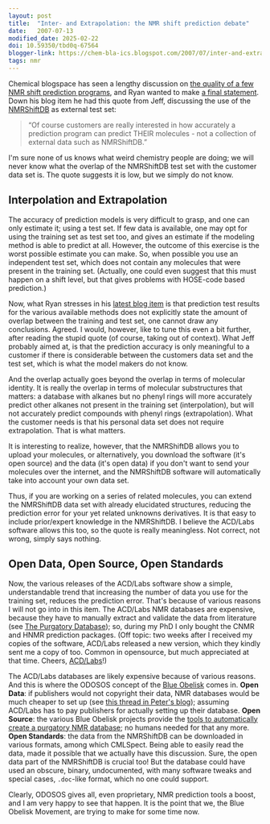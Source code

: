 ```yaml
---
layout: post
title:  "Inter- and Extrapolation: the NMR shift prediction debate"
date:   2007-07-13
modified_date: 2025-02-22
doi: 10.59350/tbd0q-67564
blogger-link: https://chem-bla-ics.blogspot.com/2007/07/inter-and-extrapolation-nmr-shift.html
tags: nmr
---
```


Chemical blogspace has seen a lengthy discussion on [the quality of a few NMR shift prediction programs](http://chem-bla-ics.blogspot.com/2007/06/quality-of-chemical-database.html),
and Ryan wanted to make [a final statement](http://acdlabs.typepad.com/my_weblog/2007/07/final-note-on-t.html). Down his blog item
he had this quote from Jeff, discussing the use of the [NMRShiftDB](http://www.nmrshiftdb.org/) as external test set:

> “Of course customers are really interested in how accurately a prediction program can predict THEIR molecules - not a collection of external data such as NMRShiftDB.”

I'm sure none of us knows what weird chemistry people are doing; we will never know what the overlap of the NMRShiftDB test
set with the customer data set is. The quote suggests it is low, but we simply do not know.

## Interpolation and Extrapolation

The accuracy of prediction models is very difficult to grasp, and one can only estimate it; using a test set.
If few data is available, one may opt for using the training set as test set too, and gives an estimate if the
modeling method is able to predict at all. However, the outcome of this exercise is the worst possible estimate
you can make. So, when possible you use an independent test set, which does not contain any molecules that were
present in the training set. (Actually, one could even suggest that this must happen on a shift level, but that
gives problems with HOSE-code based prediction.)

Now, what Ryan stresses in his [latest blog item](http://acdlabs.typepad.com/my_weblog/2007/07/final-note-on-t.html)
is that prediction test results for the various available methods does not explicitly state the amount of overlap
between the training and test set, one cannot draw any conclusions. Agreed. I would, however, like to tune this
even a bit further, after reading the stupid quote (of course, taking out of context). What Jeff probably aimed
at, is that the prediction accuracy is only meaningful to a customer if there is considerable between the customers
data set and the test set, which is what the model makers do not know.

And the overlap actually goes beyond the overlap in terms of molecular identity. It is really the overlap in terms
of molecular substructures that matters: a database with alkanes but no phenyl rings will more accurately predict
other alkanes not present in the training set (interpolation), but will not accurately predict compounds with
phenyl rings (extrapolation). What the customer needs is that his personal data set does not require extrapolation.
That is what matters.

It is interesting to realize, however, that the NMRShiftDB allows you to upload your molecules, or alternatively,
you download the software (it's open source) and the data (it's open data) if you don't want to send your molecules
over the internet, and the NMRShiftDB software will automatically take into account your own data set.

Thus, if you are working on a series of related molecules, you can extend the NMRShiftDB data set with already
elucidated structures, reducing the prediction error for your yet related unknowns derivatives. It is that easy
to include prior/expert knowledge in the NMRShiftDB. I believe the ACD/Labs software allows this too, so the
quote is really meaningless. Not correct, not wrong, simply says nothing.

## Open Data, Open Source, Open Standards

Now, the various releases of the ACD/Labs software show a simple, understandable trend that increasing the number
of data you use for the training set, reduces the prediction error. That's because of various reasons I will not
go into in this item. The ACD/Labs NMR databases are expensive, because they have to manually extract and validate
the data from literature (see [The Purgatory Database](http://acdlabs.typepad.com/my_weblog/2007/06/the_purgatory_d.html));
so, during my PhD I only bought the CNMR and HNMR prediction packages. (Off topic: two weeks after I received my
copies of the software, ACD/Labs released a new version, which they kindly sent me a copy of too. Common in
opensource, but much appreciated at that time. Cheers, [ACD/Labs](http://www.acdlabs.com/)!)

The ACD/Labs databases are likely expensive because of various reasons. And this is where the ODOSOS concept of the
[Blue Obelisk](http://www.blueobelisk.org/) comes in. **Open Data**: if publishers would not copyright their data,
NMR databases would be much cheaper to set up (see [this thread in Peter's blog](http://wwmm.ch.cam.ac.uk/blogs/murrayrust/?p=405));
assuming ACD/Labs has to pay publishers for actually setting up their database. **Open Source**: the various Blue
Obelisk projects provide the [tools to automatically create a purgatory NMR database](http://chem-bla-ics.blogspot.com/2006/09/chemical-archeology-oscar3-to.html);
no humans needed for that any more. **Open Standards**: the data from the NMRShiftDB can be downloaded in various
formats, among which CMLSpect. Being able to easily read the data, made it possible that we actually have this
discussion. Sure, the open data part of the NMRShiftDB is crucial too! But the database could have used an obscure,
binary, undocumented, with many software tweaks and special cases, `.doc`-like format, which no one could support.

Clearly, ODOSOS gives all, even proprietary, NMR prediction tools a boost, and I am very happy to see that happen.
It is the point that we, the Blue Obelisk Movement, are trying to make for some time now.
